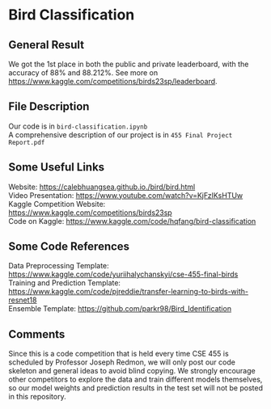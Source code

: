 # Bird Classification

## General Result
We got the 1st place in both the public and private leaderboard, with the accuracy of 88% and 88.212%. See more on https://www.kaggle.com/competitions/birds23sp/leaderboard.

## File Description
Our code is in `bird-classification.ipynb` <br>
A comprehensive description of our project is in `455 Final Project Report.pdf`

## Some Useful Links
Website: https://calebhuangsea.github.io./bird/bird.html <br>
Video Presentation: https://www.youtube.com/watch?v=KjFzlKsHTUw <br>
Kaggle Competition Website: https://www.kaggle.com/competitions/birds23sp <br>
Code on Kaggle: https://www.kaggle.com/code/hqfang/bird-classification

## Some Code References
Data Preprocessing Template: https://www.kaggle.com/code/yuriihalychanskyi/cse-455-final-birds <br>
Training and Prediction Template: https://www.kaggle.com/code/pjreddie/transfer-learning-to-birds-with-resnet18 <br>
Ensemble Template: https://github.com/parkr98/Bird_Identification

## Comments
Since this is a code competition that is held every time CSE 455 is scheduled by Professor Joseph Redmon, we will only post our code skeleton and general ideas to avoid blind copying. We strongly encourage other competitors to explore the data and train different models themselves, so our model weights and prediction results in the test set will not be posted in this repository.
